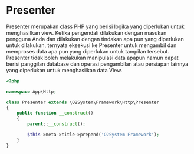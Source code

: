 # Presenter

Presenter merupakan class PHP yang berisi logika yang diperlukan untuk menghasilkan view. Ketika pengendali dilakukan dengan masukan pengguna Anda dan dilakukan dengan tindakan apa pun yang diperlukan untuk dilakukan, ternyata eksekusi ke Presenter untuk mengambil dan memproses data apa pun yang diperlukan untuk tampilan tersebut. Presenter tidak boleh melakukan manipulasi data apapun namun dapat berisi panggilan database dan operasi pengambilan atau persiapan lainnya yang diperlukan untuk menghasilkan data View.

```php
<?php

namespace App\Http;

class Presenter extends \O2System\Framework\Http\Presenter
{
    public function __construct()
    {
        parent::__construct();

        $this->meta->title->prepend('O2System Framework');
    }
}
```

